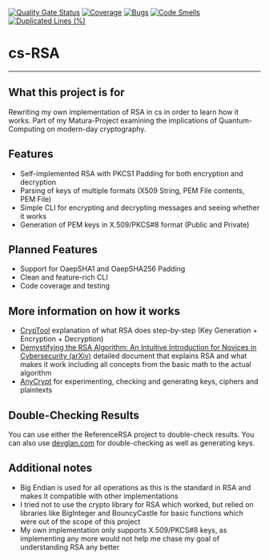 [![Quality Gate Status](https://sonarcloud.io/api/project_badges/measure?project=cwhde_cs-RSA&metric=alert_status&token=ae26b67b1b638753901b092262914a82990865bc)](https://sonarcloud.io/summary/new_code?id=cwhde_cs-RSA) [![Coverage](https://sonarcloud.io/api/project_badges/measure?project=cwhde_cs-RSA&metric=coverage&token=ae26b67b1b638753901b092262914a82990865bc)](https://sonarcloud.io/summary/new_code?id=cwhde_cs-RSA) [![Bugs](https://sonarcloud.io/api/project_badges/measure?project=cwhde_cs-RSA&metric=bugs&token=ae26b67b1b638753901b092262914a82990865bc)](https://sonarcloud.io/summary/new_code?id=cwhde_cs-RSA) [![Code Smells](https://sonarcloud.io/api/project_badges/measure?project=cwhde_cs-RSA&metric=code_smells&token=ae26b67b1b638753901b092262914a82990865bc)](https://sonarcloud.io/summary/new_code?id=cwhde_cs-RSA) [![Duplicated Lines (%)](https://sonarcloud.io/api/project_badges/measure?project=cwhde_cs-RSA&metric=duplicated_lines_density&token=ae26b67b1b638753901b092262914a82990865bc)](https://sonarcloud.io/summary/new_code?id=cwhde_cs-RSA)
# cs-RSA
***
## What this project is for
Rewriting my own implementation of RSA in cs in order to learn how it works.
Part of my Matura-Project examining the implications of Quantum-Computing on modern-day cryptography.

## Features
* Self-implemented RSA with PKCS1 Padding for both encryption and decryption
* Parsing of keys of multiple formats (X509 String, PEM File contents, PEM File)
* Simple CLI for encrypting and decrypting messages and seeing whether it works
* Generation of PEM keys in X.509/PKCS#8 format (Public and Private)

## Planned Features
* Support for OaepSHA1 and OaepSHA256 Padding
* Clean and feature-rich CLI
* Code coverage and testing

## More information on how it works
* [CrypTool](https://www.cryptool.org/en/cto/rsa-step-by-step/) explanation of what RSA does step-by-step (Key Generation + Encryption + Decryption)
* [Demystifying the RSA Algorithm: An Intuitive Introduction for Novices in Cybersecurity (arXiv)](https://arxiv.org/abs/2308.02785) detailed document that explains RSA and what makes it work including all concepts from the  basic math to the actual algorithm
* [AnyCrypt](https://anycript.com/crypto/rsa) for experimenting, checking and generating keys, ciphers and plaintexts

## Double-Checking Results
You can use either the ReferenceRSA project to double-check results.
You can also use [devglan.com](https://www.devglan.com/online-tools/rsa-encryption-decryption) for double-checking as well as generating keys.

## Additional notes
* Big Endian is used for all operations as this is the standard in RSA and makes it compatible with other implementations
* I tried not to use the crypto library for RSA which worked, but relied on libraries like BigInteger and BouncyCastle for basic functions which were out of the scope of this project
* My own implementation only supports X.509/PKCS#8 keys, as implementing any more would not help me chase my goal of understanding RSA any better
